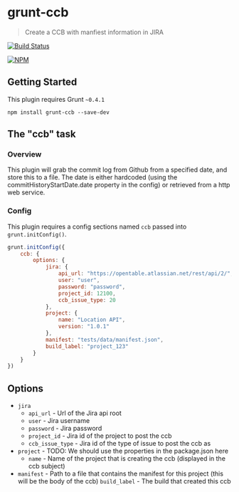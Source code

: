 # grunt-ccb

> Create a CCB with manfiest information in JIRA

[![Build Status](https://travis-ci.org/christriddle/grunt-ccb.svg?branch=master)](https://travis-ci.org/christriddle/grunt-ccb)

[![NPM](https://nodei.co/npm/grunt-ccb.png)](https://nodei.co/npm/grunt-ccb)

## Getting Started
This plugin requires Grunt `~0.4.1`

```shell
npm install grunt-ccb --save-dev
```

## The "ccb" task

### Overview
This plugin will grab the commit log from Github from a specified date, and store this to a file.
The date is either hardcoded (using the commitHistoryStartDate.date property in the config) or retrieved from a http web service.

### Config
This plugin requires a config sections named `ccb` passed into `grunt.initConfig()`.

```js
grunt.initConfig({
    ccb: {
        options: {
            jira: {
                api_url: "https://opentable.atlassian.net/rest/api/2/",
                user: "user",
                password: "password",
                project_id: 12100,
                ccb_issue_type: 20
            },
            project: {
                name: "Location API",
                version: "1.0.1"
            },
            manifest: "tests/data/manifest.json",
            build_label: "project_123"
        }
    }
})
```

## Options

- `jira`
    - `api_url` - Url of the Jira api root
    - `user` - Jira username
    - `password`  - Jira password
    - `project_id`  - Jira id of the project to post the ccb
    - `ccb_issue_type`  - Jira id of the type of issue to post the ccb as
- `project` - TODO: We should use the properties in the package.json here
    - `name` - Name of the project that is creating the ccb (displayed in the ccb subject)
- `manifest` - Path to a file that contains the manifest for this project (this will be the body of the ccb)
  `build_label` - The build that created this ccb
